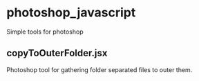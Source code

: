 # photoshop_javascript
Simple tools for photoshop 

## copyToOuterFolder.jsx
Photoshop tool for gathering folder separated files to outer them.



